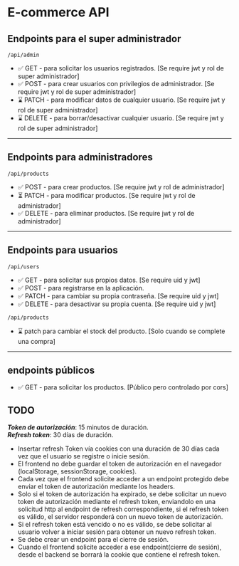 # **E-commerce API**

## Endpoints para el super administrador

`/api/admin`

- ✅ GET - para solicitar los usuarios registrados. [Se require jwt y rol de super administrador]
- ✅ POST - para crear usuarios con privilegios de administrador. [Se require jwt y rol de super administrador]
- ⌛ PATCH - para modificar datos de cualquier usuario. [Se require jwt y rol de super administrador]
- ⌛ DELETE - para borrar/desactivar cualquier usuario. [Se require jwt y rol de super administrador]

---

## Endpoints para administradores

`/api/products`

- ✅ POST - para crear productos. [Se require jwt y rol de administrador]
- ⏳ PATCH - para modificar productos. [Se require jwt y rol de administrador]
- ✅ DELETE - para eliminar productos. [Se require jwt y rol de administrador]

---

## Endpoints para usuarios

`/api/users`

- ✅ GET - para solicitar sus propios datos. [Se require uid y jwt]
- ✅ POST - para registrarse en la aplicación.
- ✅ PATCH - para cambiar su propia contraseña. [Se require uid y jwt]
- ✅ DELETE - para desactivar su propia cuenta. [Se require uid y jwt]

`/api/products`

- ⌛ patch para cambiar el stock del producto. [Solo cuando se complete una compra]

---

## endpoints públicos

- ✅ GET - para solicitar los productos. [Público pero controlado por cors]

## TODO

**_Token de autorización_**: 15 minutos de duración.<br>
**_Refresh token_**: 30 días de duración.

- Insertar refresh Token vía cookies con una duración de 30 días cada vez que el usuario se registre o inicie sesión.
- El frontend no debe guardar el token de autorización en el navegador (localStorage, sessionStorage, cookies).
- Cada vez que el frontend solicite acceder a un endpoint protegido debe enviar el token de autorización mediante los headers.
- Solo si el token de autorización ha expirado, se debe solicitar un nuevo token de autorización mediante el refresh token, enviandolo en una solicitud http al endpoint de refresh correspondiente, si el refresh token es válido, el servidor responderá con un nuevo token de autorización.
- Si el refresh token está vencido o no es válido, se debe solicitar al usuario volver a iniciar sesión para obtener un nuevo refresh token.
- Se debe crear un endpoint para el cierre de sesión.
- Cuando el frontend solicite acceder a ese endpoint(cierre de sesión), desde el backend se borrará la cookie que contiene el refresh token.
